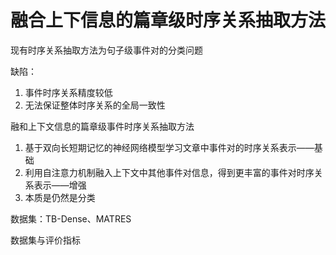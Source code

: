 # 融合上下信息的篇章级时序关系抽取方法

现有时序关系抽取方法为句子级事件对的分类问题

缺陷：

1. 事件时序关系精度较低
2. 无法保证整体时序关系的全局一致性

融和上下文信息的篇章级事件时序关系抽取方法

1. 基于双向长短期记忆的神经网络模型学习文章中事件对的时序关系表示——基础
2. 利用自注意力机制融入上下文中其他事件对信息，得到更丰富的事件对时序关系表示——增强
3. 本质是仍然是分类

数据集：TB-Dense、MATRES

数据集与评价指标

